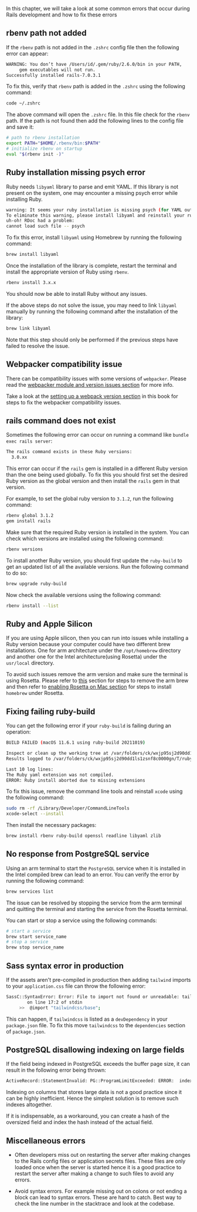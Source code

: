 In this chapter, we will take a look at some common errors that occur during
Rails development and how to fix these errors

## rbenv path not added

If the `rbenv` path is not added in the `.zshrc` config file then the following
error can appear:

```bash
WARNING: You don’t have /Users/id/.gem/ruby/2.6.0/bin in your PATH,
	 gem executables will not run.
Successfully installed rails-7.0.3.1
```

To fix this, verify that `rbenv` path is added in the `.zshrc` using the
following command:

```bash
code ~/.zshrc
```

The above command will open the `.zshrc` file. In this file check for the
`rbenv` path. If the path is not found then add the following lines to the
config file and save it:

```bash
# path to rbenv installation
export PATH="$HOME/.rbenv/bin:$PATH"
# initialize rbenv on startup
eval "$(rbenv init -)"
```

## Ruby installation missing psych error

Ruby needs `libyaml` library to parse and emit YAML. If this library is not
present on the system, one may encounter a missing psych error while installing
Ruby.

```bash
warning: It seems your ruby installation is missing psych (for YAML output).
To eliminate this warning, please install libyaml and reinstall your ruby.
uh-oh! RDoc had a problem:
cannot load such file -- psych
```

To fix this error, install `libyaml` using Homebrew by running the following
command:

```bash
brew install libyaml
```

Once the installation of the library is complete, restart the terminal and
install the appropriate version of Ruby using `rbenv`.

```bash
rbenv install 3.x.x
```

You should now be able to install Ruby without any issues.

If the above steps do not solve the issue, you may need to link `libyaml`
manually by running the following command after the installation of the library:

```bash
brew link libyaml
```

Note that this step should only be performed if the previous steps have failed
to resolve the issue.

## Webpacker compatibility issue

There can be compatibility issues with some versions of `webpacker`. Please read
the
[webpacker module and version issues section](/learn-rubyonrails/webpacker-in-depth#Webpacker-module-and-version-issues)
for more info.

Take a look at the
[setting up a webpack version section](/learn-rubyonrails/new-ruby-on-rails-application#setting-a-specific-webpacker-version)
in this book for steps to fix the webpacker compatibility issues.

## rails command does not exist

Sometimes the following error can occur on running a command like
`bundle exec rails server`:

```bash
The rails command exists in these Ruby versions:
  3.0.xx
```

This error can occur if the `rails` gem is installed in a different Ruby version
than the one being used globally. To fix this you should first set the desired
Ruby version as the global version and then install the `rails` gem in that
version.

For example, to set the global ruby version to `3.1.2`, run the following
command:

```bash
rbenv global 3.1.2
gem install rails
```

Make sure that the required Ruby version is installed in the system. You can
check which versions are installed using the following command:

```bash
rbenv versions
```

To install another Ruby version, you should first update the `ruby-build` to get
an updated list of all the available versions. Run the following command to do
so:

```bash
brew upgrade ruby-build
```

Now check the available versions using the following command:

```bash
rbenv install --list
```

## Ruby and Apple Silicon

If you are using Apple silicon, then you can run into issues while installing a
Ruby version because your computer could have two different brew installations.
One for arm architecture under the `/opt/homebrew` directory and another one for
the Intel architecture(using Rosetta) under the `usr/local` directory.

To avoid such issues remove the arm version and make sure the terminal is using
Rosetta. Please refer to
[this](/learn-rubyonrails/setting-up-mac#uninstall-arm64-brew) section for
steps to remove the arm brew and then refer to
[enabling Rosetta on Mac section](/learn-rubyonrails/setting-up-mac#enable-rosetta-for-terminal-on-m1-mac)
for steps to install `homebrew` under Rosetta.

## Fixing failing ruby-build

You can get the following error if your `ruby-build` is failing during an
operation:

```bash
BUILD FAILED (macOS 11.6.1 using ruby-build 20211019)

Inspect or clean up the working tree at /var/folders/ck/wxjp95sj2d90dd1ls1zsnf8c0000gn/T/ruby-build.20211102122424.5245.ifbDiJ
Results logged to /var/folders/ck/wxjp95sj2d90dd1ls1zsnf8c0000gn/T/ruby-build.20211102122424.5245.log

Last 10 log lines:
The Ruby yaml extension was not compiled.
ERROR: Ruby install aborted due to missing extensions
```

To fix this issue, remove the command line tools and reinstall `xcode` using the
following command:

```bash
sudo rm -rf /Library/Developer/CommandLineTools
xcode-select --install
```

Then install the necessary packages:

```bash
brew install rbenv ruby-build openssl readline libyaml zlib
```

## No response from PostgreSQL service

Using an arm terminal to start the `PostgreSQL` service when it is installed in
the Intel compiled brew can lead to an error. You can verify the error by
running the following command:

```bash
brew services list
```

The issue can be resolved by stopping the service from the arm terminal and
quitting the terminal and starting the service from the Rosetta terminal.

You can start or stop a service using the following commands:

```bash
# start a service
brew start service_name
# stop a service
brew stop service_name
```

## Sass syntax error in production

If the assets aren't pre-compiled in production then adding `tailwind` imports
to your `application.css` file can throw the following error:

```bash
SassC::SyntaxError: Error: File to import not found or unreadable: tailwindcss/base.
        on line 17:2 of stdin
     >>  @import "tailwindcss/base";
```

This can happen, if `tailwindcss` is listed as a `devDependency` in your
`package.json` file. To fix this move `tailwindcss` to the `dependencies`
section of `package.json`.

## PostgreSQL disallowing indexing on large fields

If the field being indexed in PostgreSQL exceeds the buffer page size, it can
result in the following error being thrown:

```bash
ActiveRecord::StatementInvalid: PG::ProgramLimitExceeded: ERROR:  index row requires 493024 bytes, maximum size is 8191
```

Indexing on columns that stores large data is not a good practice since it can
be highly inefficient. Hence the simplest solution is to remove such indexes
altogether.

If it is indispensable, as a workaround, you can create a hash of the oversized
field and index the hash instead of the actual field.

## Miscellaneous errors

- Often developers miss out on restarting the server after making changes to the
  Rails config files or application secrets files. These files are only loaded
  once when the server is started hence it is a good practice to restart the
  server after making a change to such files to avoid any errors.

- Avoid syntax errors. For example missing out on colons or not ending a block
  can lead to syntax errors. These are hard to catch. Best way to check the line
  number in the stacktrace and look at the codebase.
